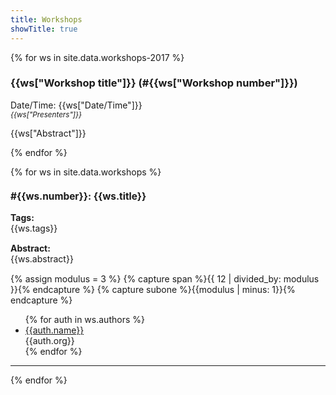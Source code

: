 ```yaml
---
title: Workshops
showTitle: true
---
```


<!-- 
{“Workshop number”=>”106”, “Date/Time”=>”Wednesday March 8, 7 - 10 pm”, “Workshop title”=>”An Introduction to the WEKA Data Mining System”, “Presenters”=>”Ingrid Russell and Zdravko Markov”, “Abstract”=>
-->

{% for ws in site.data.workshops-2017 %}
<div class = "row">
	<h3>{{ws["Workshop title"]}} (#{{ws["Workshop number"]}})</h3>
</div>

<div class = "row">
	<div class = "col-sm-4">
		Date/Time: {{ws["Date/Time"]}}
	</div>
	<div class = "col-sm-8">
		<small><i>{{ws["Presenters"]}}</i></small>
	</div>
</div>

<div class = "row">
	<div class = "col-sm-10 col-sm-offset-1">
		<p> {{ws["Abstract"]}} </p>
	</div>
</div>
	
{% endfor %}

{% for ws in site.data.workshops %}

<div class = "row"> <!-- Separating workshops -->
<!-- Title -->
<div class = "row">
  <div class = "col-sm-12">
      <h3 style = "font-size: 110%;">#{{ws.number}}: {{ws.title}}</h3>
  </div>
</div>

<!-- Tags -->
<div class = "row" >
  <div class = "col-sm-2">
    <b>Tags:</b>
  </div>
  <div class = "col-sm-10" >
    {{ws.tags}}
  </div>
</div>

<!-- Abstract -->
<div class = "row" style = "margin-top: 15px; margin-bottom: 15px;">
  <div class = "col-sm-2">
    <b>Abstract:</b>
  </div>
  <div class = "col-sm-10">
    {{ws.abstract}}
  </div>
</div>

{% assign modulus = 3 %}
{% capture span %}{{ 12 | divided_by: modulus }}{% endcapture %}
{% capture subone %}{{modulus | minus: 1}}{% endcapture %}

<div class = "row"><div class = "col-sm-offset-2">
<ul>
{% for auth in ws.authors  %}
  <li><a href="mailto:{{auth.email}}">{{auth.name}}</a> <br>
  {{auth.org}}</li>
{% endfor %}
</ul>
</div></div>

</div>
<hr>
{% endfor %}
